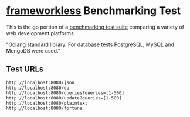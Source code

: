 # [frameworkless](GoLang) Benchmarking Test

This is the go portion of a [benchmarking test suite](https://www.techempower.com/benchmarks/) comparing a variety of web development platforms.

"Golang standard library. For database tests PostgreSQL, MySQL and MongoDB were used."

## Test URLs

    http://localhost:8080/json
    http://localhost:8080/db
    http://localhost:8080/queries?queries=[1-500]
    http://localhost:8080/update?queries=[1-500]
    http://localhost:8080/plaintext
    http://localhost:8080/fortune

